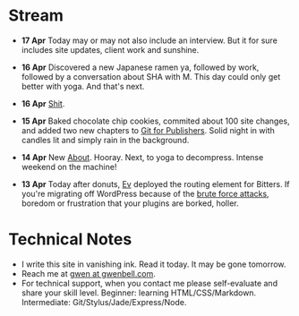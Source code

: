 Stream
======

+ **17 Apr** Today may or may not also include an interview. But it for sure includes site updates, client work and sunshine.

+ **16 Apr** Discovered a new Japanese ramen ya, followed by work, followed by a conversation about SHA with M. This day could only get better with yoga. And that's next.

+ **16 Apr** [Shit](http://blog.linode.com/2013/04/16/security-incident-update/).

+ **15 Apr** Baked chocolate chip cookies, commited about 100 site changes, and added two new chapters to [Git for Publishers](http://git.gwenbell.com). Solid night in with candles lit and simply rain in the background.

+ **14 Apr** New [About](http://gwenbell.com/about). Hooray. Next, to yoga to decompress. Intense weekend on the machine!

+ **13 Apr** Today after donuts, [Ev](http://www.evbogue.com) deployed the routing element for Bitters. If you're migrating off WordPress because of the [brute force attacks](http://arstechnica.com/security/2013/04/huge-attack-on-wordpress-sites-could-spawn-never-before-seen-super-botnet/), boredom or frustration that your plugins are borked, holler.

Technical Notes
===============

+ I write this site in vanishing ink. Read it today. It may be gone tomorrow.
+ Reach me at [gwen at gwenbell.com](mailto:gwen@gwenbell.com).
+ For technical support, when you contact me please self-evaluate and share your skill level. Beginner: learning HTML/CSS/Markdown. Intermediate: Git/Stylus/Jade/Express/Node.

